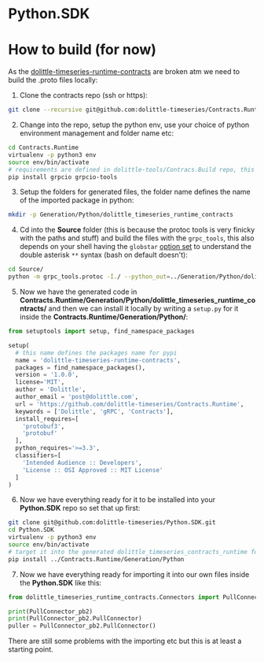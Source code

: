 # Python.SDK

# How to build (for now)

As the [dolittle-timeseries-runtime-contracts](https://pypi.org/project/dolittle-timeseries-runtime-contracts/) are broken atm we need to build the .proto files locally:

1. Clone the contracts repo (ssh or https):
```bash
git clone --recursive git@github.com:dolittle-timeseries/Contracts.Runtime.git
```

2. Change into the repo, setup the python env, use your choice of python environment management and folder name etc:
```bash
cd Contracts.Runtime
virtualenv -p python3 env
source env/bin/activate
# requirements are defined in dolittle-tools/Contracs.Build repo, this is enough for now
pip install grpcio grpcio-tools
```

3. Setup the folders for generated files, the folder name defines the name of the imported package in python:
```bash
mkdir -p Generation/Python/dolittle_timeseries_runtime_contracts
```

4. Cd into the __Source__ folder (this is because the protoc tools is very finicky with the paths and stuff) and build the files with the `grpc_tools`, this also depends on your shell having the `globstar` [option set](https://stackoverflow.com/questions/28176590/what-do-double-asterisk-wildcards-mean) to understand the double asterisk `**` syntax (bash on default doesn't):
```bash
cd Source/
python -m grpc_tools.protoc -I./ --python_out=../Generation/Python/dolittle_timeseries_runtime_contracts/ --grpc_python_out=../Generation/Python/dolittle_timeseries_runtime_contracts/ **/*.proto
```

5. Now we have the generated code in __Contracts.Runtime/Generation/Python/dolittle_timeseries_runtime_contracts/__ and then we can install it locally by writing a `setup.py` for it inside the __Contracts.Runtime/Generation/Python/__:

```python
from setuptools import setup, find_namespace_packages

setup(
  # this name defines the packages name for pypi
  name = 'dolittle-timeseries-runtime-contracts',
  packages = find_namespace_packages(),
  version = '1.0.0',
  license='MIT',
  author = 'Dolittle',
  author_email = 'post@dolittle.com',
  url = 'https://github.com/dolittle-timeseries/Contracts.Runtime',
  keywords = ['Dolittle', 'gRPC', 'Contracts'],
  install_requires=[
    'protobuf3',
    'protobuf'
  ],
  python_requires='>=3.3',
  classifiers=[
    'Intended Audience :: Developers',      
    'License :: OSI Approved :: MIT License'
  ]
)
```

6. Now we have everything ready for it to be installed into your __Python.SDK__ repo so set that up first:
```bash
git clone git@github.com:dolittle-timeseries/Python.SDK.git
cd Python.SDK
virtualenv -p python3 env
source env/bin/activate
# target it into the generated dolittle_timeseries_contracts_runtime folder where the setup.py is
pip install ../Contracts.Runtime/Generation/Python
```

7. Now we have everything ready for importing it into our own files inside the __Python.SDK__ like this:
```python
from dolittle_timeseries_runtime_contracts.Connectors import PullConnector_pb2

print(PullConnector_pb2)
print(PullConnector_pb2.PullConnector)
puller = PullConnector_pb2.PullConnector()
```

There are still some problems with the importing etc but this is at least a starting point.
